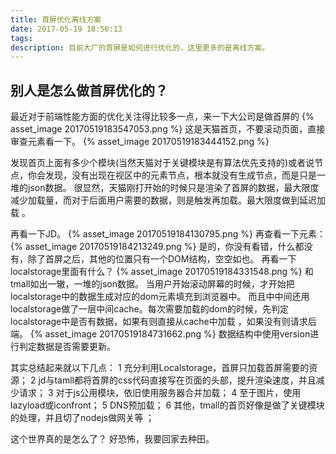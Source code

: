 ```yaml
---
title: 首屏优化离线方案
date: 2017-05-19 18:56:13
tags:
description: 目前大厂的首屏是如何进行优化的，这里更多的是离线方案。
---
```


## 别人是怎么做首屏优化的？
最近对于前端性能方面的优化关注得比较多一点，来一下大公司是做首屏的
{% asset_image 20170519183547053.png %}
这是天猫首页，不要滚动页面，直接审查元素看一下。
{% asset_image 20170519183444152.png %}

发现首页上面有多少个模块(当然天猫对于关键模块是有算法优先支持的)或者说节点，你会发现，没有出现在视区中的元素节点，根本就没有生成节点，而是只是一堆的json数据。 
很显然，天猫刚打开始的时候只是渲染了首屏的数据，最大限度减少加载量，而对于后面用户需要的数据，则是触发再加载。最大限度做到延迟加载 。

再看一下JD。
{% asset_image 20170519184130795.png %}
再查看一下元素：
{% asset_image 20170519184213249.png %}
是的，你没有看错，什么都没有，除了首屏之后，其他的位置只有一个DOM结构，空空如也。
再看一下localstorage里面有什么？
{% asset_image 20170519184331548.png %}
和tmall如出一辙，一堆的json数据。
当用户开始滚动屏幕的时候，才开始把localstorage中的数据生成对应的dom元素填充到浏览器中。
而且中中间还用localstorage做了一层中间cache。每次需要加载的dom的时候，先判定localstorage中是否有数据，如果有则直接从cache中加载 ，如果没有则请求后端。
{% asset_image  20170519184731662.png %}
数据结构中使用version进行判定数据是否需要更新。

其实总结起来就以下几点：
1 充分利用Localstorage，首屏只加载首屏需要的资源；
2 jd与tamll都将首屏的css代码直接写在页面的头部，提升渲染速度，并且减少请求；
3 对于js公用模块，依旧使用服务器合并加载；
4 至于图片，使用lazyload或iconfront；
5 DNS预加载；
6 其他，tmall的首页好像是做了关键模块的处理，并且切了nodejs做网关等 ；

这个世界真的是怎么了？ 好恐怖，我要回家去种田。